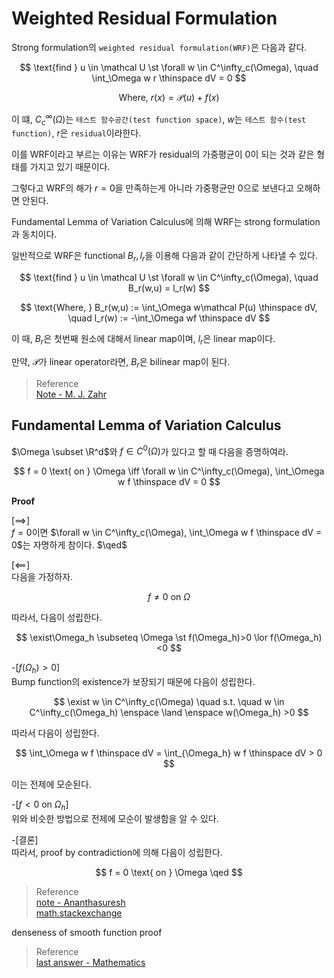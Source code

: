 # Weighted Residual Formulation
Strong formulation의 `weighted residual formulation(WRF)`은 다음과 같다.  

$$ \text{find } u \in \mathcal U \st \forall w \in  C^\infty_c(\Omega), \quad \int_\Omega w r \thinspace dV = 0 $$

$$ \text{Where, } r(x) = \mathcal P(u) + f(x) $$

이 떄, $C^\infty_c(\Omega)$는 `테스트 함수공간(test function space)`, $w$는 `테스트 함수(test function)`, $r$은 `residual`이라한다.

이를 WRF이라고 부르는 이유는 WRF가 residual의 가중평균이 0이 되는 것과 같은 형태를 가지고 있기 때문이다. 

그렇다고 WRF의 해가 $r = 0$을 만족하는게 아니라 가중평균만 $0$으로 보낸다고 오해하면 안된다. 

Fundamental Lemma of Variation Calculus에 의해 WRF는 strong formulation과 동치이다.

일반적으로 WRF은 functional $B_r,l_r$을 이용해 다음과 같이 간단하게 나타낼 수 있다.

$$ \text{find } u \in \mathcal U \st \forall w \in C^\infty_c(\Omega), \quad B_r(w,u) = l_r(w) $$

$$ \text{Where, } B_r(w,u) :=  \int_\Omega w\mathcal P(u) \thinspace dV, \quad l_r(w) := -\int_\Omega wf \thinspace dV $$

이 때, $B_r$은 첫번째 원소에 대해서 linear map이며, $l_r$은 linear map이다.

만약, $\mathcal P$가 linear operator라면, $B_r$은 bilinear map이 된다.

> Reference  
> [Note - M. J. Zahr](https://mjzahr.github.io/content/ame40541/spr20/ch03-wres-solo.pdf)


## Fundamental Lemma of Variation Calculus
$\Omega \subset \R^d$와 $f \in C^0(\Omega)$가 있다고 할 때 다음을 증명하여라. 

$$ f = 0 \text{ on } \Omega \iff \forall w \in C^\infty_c(\Omega), \int_\Omega w f \thinspace dV = 0 $$

**Proof**

[$\implies$]  
$f = 0$이면 $\forall w \in C^\infty_c(\Omega), \int_\Omega w f \thinspace dV = 0$는 자명하게 참이다. $\qed$

[$\impliedby$]  
다음을 가정하자.

$$ f \neq 0 \text{ on } \Omega $$

따라서, 다음이 성립한다.

$$ \exist\Omega_h \subseteq \Omega \st f(\Omega_h)>0 \lor f(\Omega_h)<0 $$

-[$f(\Omega_h) > 0$]  
Bump function의 existence가 보장되기 때문에 다음이 성립한다.

$$ \exist w \in C^\infty_c(\Omega) \quad s.t. \quad w \in C^\infty_c(\Omega_h) \enspace \land \enspace w(\Omega_h) >0 $$

따라서 다음이 성립한다.

$$ \int_\Omega w f \thinspace dV = \int_{\Omega_h} w f \thinspace dV > 0 $$

이는 전제에 모순된다.

-[$f < 0$ on $\Omega_h$]  
위와 비슷한 방법으로 전제에 모순이 발생함을 알 수 있다.

-[결론]  
따라서, proof by contradiction에 의해 다음이 성립한다.

$$ f = 0 \text{ on } \Omega \qed $$

> Reference  
> [note - Ananthasuresh](https://mecheng.iisc.ac.in/suresh/me256/notes3_2007.pdf)  
> [math.stackexchange](https://math.stackexchange.com/questions/1792102/alternative-proof-of-fundamental-lemma-of-variational-calculus)  

denseness of smooth function proof

> Reference  
> [last answer - Mathematics](https://math.stackexchange.com/questions/1805184/the-dirac-delta-does-not-belong-in-l2)